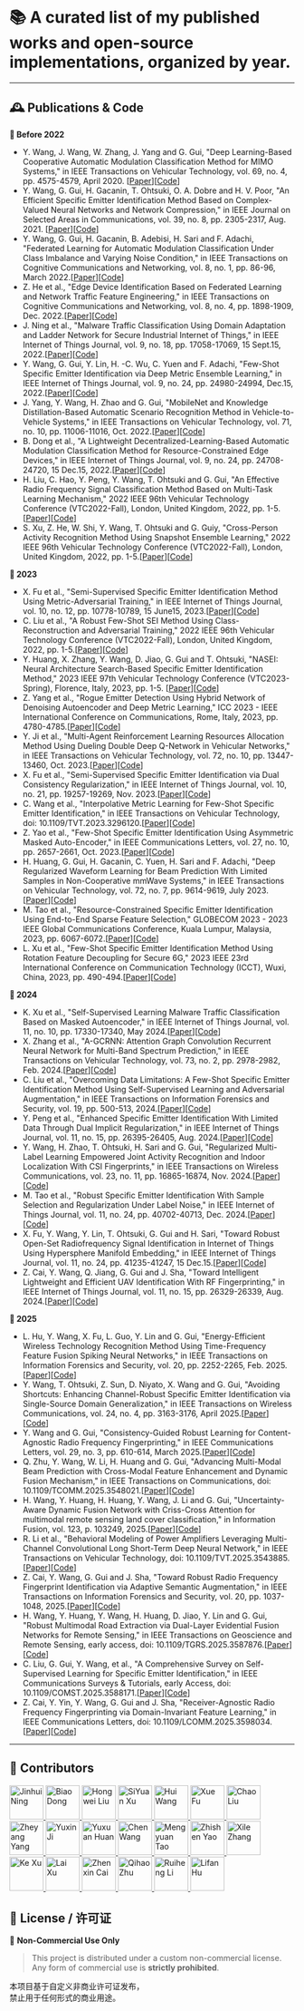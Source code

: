 # 📚 A curated list of my published works and open-source implementations, organized by year.

---

## 🕰️ Publications & Code

<summary><strong>📅 Before 2022</strong></summary>

*  Y. Wang, J. Wang, W. Zhang, J. Yang and G. Gui, "Deep Learning-Based Cooperative Automatic Modulation Classification Method for MIMO Systems," in IEEE Transactions on Vehicular Technology, vol. 69, no. 4, pp. 4575-4579, April 2020. [[Paper](https://ieeexplore.ieee.org/abstract/document/9018261)][[Code](https://github.com/BeechburgPieStar/CoAMC/tree/main)]
*  Y. Wang, G. Gui, H. Gacanin, T. Ohtsuki, O. A. Dobre and H. V. Poor, "An Efficient Specific Emitter Identification Method Based on Complex-Valued Neural Networks and Network Compression," in IEEE Journal on Selected Areas in Communications, vol. 39, no. 8, pp. 2305-2317, Aug. 2021. [[Paper](https://ieeexplore.ieee.org/abstract/document/9448105)][[Code](https://github.com/BeechburgPieStar/SlimSEI)]
*  Y. Wang, G. Gui, H. Gacanin, B. Adebisi, H. Sari and F. Adachi, "Federated Learning for Automatic Modulation Classification Under Class Imbalance and Varying Noise Condition," in IEEE Transactions on Cognitive Communications and Networking, vol. 8, no. 1, pp. 86-96, March 2022.[[Paper](https://ieeexplore.ieee.org/abstract/document/9456904/)][[Code](https://github.com/BeechburgPieStar/FLAMC)]
*  Z. He et al., "Edge Device Identification Based on Federated Learning and Network Traffic Feature Engineering," in IEEE Transactions on Cognitive Communications and Networking, vol. 8, no. 4, pp. 1898-1909, Dec. 2022.[[Paper](https://ieeexplore.ieee.org/abstract/document/9502154)][[Code](https://github.com/BeechburgPieStar/FocalDTI)]
*  J. Ning et al., "Malware Traffic Classification Using Domain Adaptation and Ladder Network for Secure Industrial Internet of Things," in IEEE Internet of Things Journal, vol. 9, no. 18, pp. 17058-17069, 15 Sept.15, 2022.[[Paper](https://ieeexplore.ieee.org/abstract/document/9632825/)][[Code](https://github.com/yzjh/Keras-MTC-DA-Ladder)]
*  Y. Wang, G. Gui, Y. Lin, H. -C. Wu, C. Yuen and F. Adachi, "Few-Shot Specific Emitter Identification via Deep Metric Ensemble Learning," in IEEE Internet of Things Journal, vol. 9, no. 24, pp. 24980-24994, Dec.15, 2022.[[Paper](https://ieeexplore.ieee.org/abstract/document/9846906)][[Code](https://github.com/BeechburgPieStar/FS-SEI)]
*  J. Yang, Y. Wang, H. Zhao and G. Gui, "MobileNet and Knowledge Distillation-Based Automatic Scenario Recognition Method in Vehicle-to-Vehicle Systems," in IEEE Transactions on Vehicular Technology, vol. 71, no. 10, pp. 11006-11016, Oct. 2022.[[Paper](https://ieeexplore.ieee.org/abstract/document/9802718)][[Code](https://github.com/BeechburgPieStar/V2V-Dataset-for-Scenario-Identification)]
*  B. Dong et al., "A Lightweight Decentralized-Learning-Based Automatic Modulation Classification Method for Resource-Constrained Edge Devices," in IEEE Internet of Things Journal, vol. 9, no. 24, pp. 24708-24720, 15 Dec.15, 2022.[[Paper](https://ieeexplore.ieee.org/document/9844135/)][[Code](https://github.com/dongbiao321/MCMBNN-for-CentAMC-and-DecentAMC)]
*  H. Liu, C. Hao, Y. Peng, Y. Wang, T. Ohtsuki and G. Gui, "An Effective Radio Frequency Signal Classification Method Based on Multi-Task Learning Mechanism," 2022 IEEE 96th Vehicular Technology Conference (VTC2022-Fall), London, United Kingdom, 2022, pp. 1-5.[[Paper](https://ieeexplore.ieee.org/abstract/document/10012794)][[Code](https://github.com/LiuK1288/lhw-000)]
*  S. Xu, Z. He, W. Shi, Y. Wang, T. Ohtsuki and G. Guiy, "Cross-Person Activity Recognition Method Using Snapshot Ensemble Learning," 2022 IEEE 96th Vehicular Technology Conference (VTC2022-Fall), London, United Kingdom, 2022, pp. 1-5.[[Paper](https://ieeexplore.ieee.org/abstract/document/10013044)][[Code](https://github.com/NJUPT-Sivan/Cross-person-HAR)]


<summary><strong>📅 2023</strong></summary>

*  X. Fu et al., "Semi-Supervised Specific Emitter Identification Method Using Metric-Adversarial Training," in IEEE Internet of Things Journal, vol. 10, no. 12, pp. 10778-10789, 15 June15, 2023.[[Paper](https://ieeexplore.ieee.org/document/10026879)][[Code](https://github.com/lovelymimola/MAT-based-SS-SEI)]
*  C. Liu et al., "A Robust Few-Shot SEI Method Using Class-Reconstruction and Adversarial Training," 2022 IEEE 96th Vehicular Technology Conference (VTC2022-Fall), London, United Kingdom, 2022, pp. 1-5.[[Paper](https://ieeexplore.ieee.org/document/10012716)][[Code](https://github.com/LIUC-000/CRCN-AT)]
*  Y. Huang, X. Zhang, Y. Wang, D. Jiao, G. Gui and T. Ohtsuki, "NASEI: Neural Architecture Search-Based Specific Emitter Identification Method," 2023 IEEE 97th Vehicular Technology Conference (VTC2023-Spring), Florence, Italy, 2023, pp. 1-5. [[Paper](https://ieeexplore.ieee.org/abstract/document/10199409)][[Code](https://github.com/huangyuxuan11/NASEI)]
*  Z. Yang et al., "Rogue Emitter Detection Using Hybrid Network of Denoising Autoencoder and Deep Metric Learning," ICC 2023 - IEEE International Conference on Communications, Rome, Italy, 2023, pp. 4780-4785.[[Paper](https://arxiv.org/abs/2212.00242)][[Code](https://github.com/yzybeibei/DMNet)]
*  Y. Ji et al., "Multi-Agent Reinforcement Learning Resources Allocation Method Using Dueling Double Deep Q-Network in Vehicular Networks," in IEEE Transactions on Vehicular Technology, vol. 72, no. 10, pp. 13447-13460, Oct. 2023.[[Paper](https://ieeexplore.ieee.org/abstract/document/10123947)][[Code](https://github.com/Ljyx1/paper-codes/tree/master)]
*  X. Fu et al., "Semi-Supervised Specific Emitter Identification via Dual Consistency Regularization," in IEEE Internet of Things Journal, vol. 10, no. 21, pp. 19257-19269, Nov. 2023.[[Paper](https://ieeexplore.ieee.org/abstract/document/10139822)][[Code](https://github.com/lovelymimola/DCR-Based-SemiSEI)]
*  C. Wang et al., "Interpolative Metric Learning for Few-Shot Specific Emitter Identification," in IEEE Transactions on Vehicular Technology, doi: 10.1109/TVT.2023.3296120.[[Paper](https://ieeexplore.ieee.org/abstract/document/10190130)][[Code](https://github.com/chengJoin/InterML-for-FS-SEI)]
*  Z. Yao et al., "Few-Shot Specific Emitter Identification Using Asymmetric Masked Auto-Encoder," in IEEE Communications Letters, vol. 27, no. 10, pp. 2657-2661, Oct. 2023.[[Paper](https://ieeexplore.ieee.org/abstract/document/10243409)][[Code](https://github.com/YZS666/A-Method-for-Solving-the-FS-SEI-Problem)]
*  H. Huang, G. Gui, H. Gacanin, C. Yuen, H. Sari and F. Adachi, "Deep Regularized Waveform Learning for Beam Prediction With Limited Samples in Non-Cooperative mmWave Systems," in IEEE Transactions on Vehicular Technology, vol. 72, no. 7, pp. 9614-9619, July 2023.[[Paper](https://ieeexplore.ieee.org/abstract/document/10050781)][[Code](https://github.com/BeechburgPieStar/Beam-Prediction)]
*  M. Tao et al., "Resource-Constrained Specific Emitter Identification Using End-to-End Sparse Feature Selection," GLOBECOM 2023 - 2023 IEEE Global Communications Conference, Kuala Lumpur, Malaysia, 2023, pp. 6067-6072.[[Paper](https://ieeexplore.ieee.org/abstract/document/10436740)][[Code](https://github.com/sleepeach/SFS-SEI)]
*  L. Xu et al., "Few-Shot Specific Emitter Identification Method Using Rotation Feature Decoupling for Secure 6G," 2023 IEEE 23rd International Conference on Communication Technology (ICCT), Wuxi, China, 2023, pp. 490-494.[[Paper](https://ieeexplore.ieee.org/document/10419686)][[Code](https://github.com/IcedWatermelonJuice/FS-SEI?tab=readme-ov-file)]



<summary><strong>📅 2024</strong></summary>

*   K. Xu et al., "Self-Supervised Learning Malware Traffic Classification Based on Masked Autoencoder," in IEEE Internet of Things Journal, vol. 11, no. 10, pp. 17330-17340, May 2024.[[Paper](https://ieeexplore.ieee.org/abstract/document/10411960)][[Code](https://github.com/TsuiHark/Self-supervised_MTC)]
*   X. Zhang et al., "A-GCRNN: Attention Graph Convolution Recurrent Neural Network for Multi-Band Spectrum Prediction," in IEEE Transactions on Vehicular Technology, vol. 73, no. 2, pp. 2978-2982, Feb. 2024.[[Paper](https://ieeexplore.ieee.org/abstract/document/10251662/)][[Code](https://github.com/TLTLHILL/A-GCRNN-for-spectrum-prediction)]
*  C. Liu et al., "Overcoming Data Limitations: A Few-Shot Specific Emitter Identification Method Using Self-Supervised Learning and Adversarial Augmentation," in IEEE Transactions on Information Forensics and Security, vol. 19, pp. 500-513, 2024.[[Paper](https://ieeexplore.ieee.org/abstract/document/10285131/)][[Code](https://github.com/LIUC-000/SA2SEI)]
*  Y. Peng et al., "Enhanced Specific Emitter Identification With Limited Data Through Dual Implicit Regularization," in IEEE Internet of Things Journal, vol. 11, no. 15, pp. 26395-26405, Aug. 2024.[[Paper](https://ieeexplore.ieee.org/abstract/document/10511278)][[Code](https://github.com/BeechburgPieStar/DIR-SEI)]
*  Y. Wang, H. Zhao, T. Ohtsuki, H. Sari and G. Gui, "Regularized Multi-Label Learning Empowered Joint Activity Recognition and Indoor Localization With CSI Fingerprints," in IEEE Transactions on Wireless Communications, vol. 23, no. 11, pp. 16865-16874, Nov. 2024.[[Paper](https://ieeexplore.ieee.org/abstract/document/10659363)][[Code](https://github.com/BeechburgPieStar/JARIL)]
* M. Tao et al., "Robust Specific Emitter Identification With Sample Selection and Regularization Under Label Noise," in IEEE Internet of Things Journal, vol. 11, no. 24, pp. 40702-40713, Dec. 2024.[[Paper](https://ieeexplore.ieee.org/document/10663350)][[Code](https://github.com/sleepeach/SSR-SEI)]
*  X. Fu, Y. Wang, Y. Lin, T. Ohtsuki, G. Gui and H. Sari, "Toward Robust Open-Set Radiofrequency Signal Identification in Internet of Things Using Hypersphere Manifold Embedding," in IEEE Internet of Things Journal, vol. 11, no. 24, pp. 41235-41247, 15 Dec.15.[[Paper](https://ieeexplore.ieee.org/abstract/document/10677423)][[Code](https://github.com/lovelymimola/Hypersphere-based-Open-set-RFF)]
*  Z. Cai, Y. Wang, Q. Jiang, G. Gui and J. Sha, "Toward Intelligent Lightweight and Efficient UAV Identification With RF Fingerprinting," in IEEE Internet of Things Journal, vol. 11, no. 15, pp. 26329-26339, Aug. 2024.[[Paper](https://ieeexplore.ieee.org/abstract/document/10816100)][[Code](https://github.com/Edith-xx/Papercode_IOTJ)]


<summary><strong>📅 2025</strong></summary>
  
*  L. Hu, Y. Wang, X. Fu, L. Guo, Y. Lin and G. Gui, "Energy-Efficient Wireless Technology Recognition Method Using Time-Frequency Feature Fusion Spiking Neural Networks," in IEEE Transactions on Information Forensics and Security, vol. 20, pp. 2252-2265, Feb. 2025.[[Paper](https://ieeexplore.ieee.org/abstract/document/10876404)][[Code](https://github.com/fan-bread/TFSNN-WTR)]
*  Y. Wang, T. Ohtsuki, Z. Sun, D. Niyato, X. Wang and G. Gui, "Avoiding Shortcuts: Enhancing Channel-Robust Specific Emitter Identification via Single-Source Domain Generalization," in IEEE Transactions on Wireless Communications, vol. 24, no. 4, pp. 3163-3176, April 2025.[[Paper](https://ieeexplore.ieee.org/document/10847785)][[Code](https://github.com/BeechburgPieStar/SDG-for-Channel-Robust-SEI)]
*  Y. Wang and G. Gui, "Consistency-Guided Robust Learning for Content-Agnostic Radio Frequency Fingerprinting," in IEEE Communications Letters, vol. 29, no. 3, pp. 610-614, March 2025.[[Paper](https://ieeexplore.ieee.org/abstract/document/10857308)][[Code](https://github.com/BeechburgPieStar/CGRL-for-Content-Agnostic-RFF)]
*  Q. Zhu, Y. Wang, W. Li, H. Huang and G. Gui, "Advancing Multi-Modal Beam Prediction with Cross-Modal Feature Enhancement and Dynamic Fusion Mechanism," in IEEE Transactions on Communications, doi: 10.1109/TCOMM.2025.3548021.[[Paper](https://ieeexplore.ieee.org/abstract/document/10912462)][[Code](https://github.com/zqh112/CMDF)]
*  H. Wang, Y. Huang, H. Huang, Y. Wang, J. Li and G. Gui, "Uncertainty-Aware Dynamic Fusion Network with Criss-Cross Attention for multimodal remote sensing land cover classification," in Information Fusion, vol. 123, p. 103249, 2025.[[Paper](https://www.sciencedirect.com/science/article/abs/pii/S1566253525003227?via%3Dihub)][[Code](https://github.com/BeechburgPieStar/UDFNet)]
*  R. Li et al., "Behavioral Modeling of Power Amplifiers Leveraging Multi-Channel Convolutional Long Short-Term Deep Neural Network," in IEEE Transactions on Vehicular Technology, doi: 10.1109/TVT.2025.3543885.[[Paper](https://ieeexplore.ieee.org/abstract/document/10896855)][[Code](https://github.com/Pt2Mu/Behavioral-Modeling-of-Power-Amplifiers-Leveraging-MCLDNN)]
*  Z. Cai, Y. Wang, G. Gui and J. Sha, "Toward Robust Radio Frequency Fingerprint Identification via Adaptive Semantic Augmentation," in IEEE Transactions on Information Forensics and Security, vol. 20, pp. 1037-1048, 2025.[[Paper](https://ieeexplore.ieee.org/abstract/document/10816100)][[Code](https://github.com/Edith-xx/Cross-Domain-RFFI)]
*  H. Wang, Y. Huang, Y. Wang, H. Huang, D. Jiao, Y. Lin and G. Gui, "Robust Multimodal Road Extraction via Dual-Layer Evidential Fusion Networks for Remote Sensing," in IEEE Transactions on Geoscience and Remote Sensing, early access, doi: 10.1109/TGRS.2025.3587876.[[Paper](https://ieeexplore.ieee.org/document/11077420)][[Code](https://github.com/BeechburgPieStar/DEFNet)]
*  C. Liu, G. Gui, Y. Wang, et al., "A Comprehensive Survey on Self-Supervised Learning for Specific Emitter Identification," in IEEE Communications Surveys & Tutorials, early Access, doi: 10.1109/COMST.2025.3588171.[[Paper](https://ieeexplore.ieee.org/document/11078425)][[Code](https://github.com/LIUC-000/SSL-SEI_Survey)]
*  Z. Cai, Y. Yin, Y. Wang, G. Gui and J. Sha, "Receiver-Agnostic Radio Frequency Fingerprinting via Domain-Invariant Feature Learning," in IEEE Communications Letters, doi: 10.1109/LCOMM.2025.3598034.[[Paper](https://ieeexplore.ieee.org/abstract/document/11123467)][[Code](https://github.com/Edith-xx/Receiver-agnostic-RFFI-CL-)]

---

## 👥 Contributors

<p>
  <a href="https://github.com/yzjh">
    <img src="https://github.com/yzjh.png" width="60px;" alt="Jinhui Ning"/>
  </a>
  <a href="https://github.com/dongbiao321">
    <img src="https://github.com/dongbiao321.png" width="60px;" alt="Biao Dong"/>
  </a>
  <a href="https://github.com/LiuK1288">
    <img src="https://github.com/LiuK1288.png" width="60px;" alt="Hongwei Liu"/>
  </a>
  <a href="https://github.com/NJUPT-Sivan">
    <img src="https://github.com/NJUPT-Sivan.png" width="60px;" alt="SiYuan Xu"/>
  </a>
  <a href="#">
    <img src="https://github.com/ghost.png" width="60px;" alt="Hui Wang"/>
  </a>
  <a href="https://github.com/lovelymimola">
    <img src="https://github.com/lovelymimola.png" width="60px;" alt="Xue Fu"/>
  </a>
  <a href="https://github.com/LIUC-000">
    <img src="https://github.com/LIUC-000.png" width="60px;" alt="Chao Liu"/>
  </a>
  <a href="https://github.com/yzybeibei">
    <img src="https://github.com/yzybeibei.png" width="60px;" alt="Zheyang Yang"/>
  </a>
  <a href="https://github.com/Ljyx1">
    <img src="https://github.com/Ljyx1.png" width="60px;" alt="Yuxin Ji"/>
  </a>
  <a href="https://github.com/huangyuxuan11">
    <img src="https://github.com/huangyuxuan11.png" width="60px;" alt="Yuxuan Huan"/>
  </a>
  <a href="https://github.com/chengJoin">
    <img src="https://github.com/chengJoin.png" width="60px;" alt="Chen Wang"/>
  </a>
  <a href="https://github.com/sleepeach">
    <img src="https://github.com/sleepeach.png" width="60px;" alt="Mengyuan Tao"/>
  </a>
  <a href="https://github.com/YZS666">
    <img src="https://github.com/YZS666.png" width="60px;" alt="Zhishen Yao"/>
  </a>
  <a href="https://github.com/TLTLHILL">
    <img src="https://github.com/TLTLHILL.png" width="60px;" alt="Xile Zhang"/>
  </a>
  <a href="https://github.com/TsuiHark">
    <img src="https://github.com/TsuiHark.png" width="60px;" alt="Ke Xu"/>
  </a>
  <a href="https://github.com/IcedWatermelonJuice">
    <img src="https://github.com/IcedWatermelonJuice.png" width="60px;" alt="Lai Xu"/>
  </a>
  <a href="https://github.com/Edith-xx">
    <img src="https://github.com/Edith-xx.png" width="60px;" alt="Zhenxin Cai"/>
  </a>
  <a href="https://github.com/zqh112">
    <img src="https://github.com/zqh112.png" width="60px;" alt="Qihao Zhu"/>
  </a>
  <a href="https://github.com/Pt2Mu">
    <img src="https://github.com/Pt2Mu.png" width="60px;" alt="Ruiheng Li"/>
  </a>
  <a href="https://github.com/fan-bread">
    <img src="https://github.com/fan-bread.png" width="60px;" alt="Lifan Hu"/>
  </a>
</p>



## 📄 License / 许可证

🚫 **Non-Commercial Use Only**

> This project is distributed under a custom non-commercial license.  
> Any form of commercial use is **strictly prohibited**.

本项目基于自定义非商业许可证发布，  
禁止用于任何形式的商业用途。
